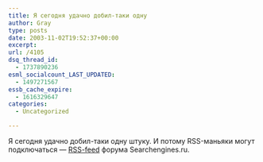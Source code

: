 ```yaml
---
title: Я сегодня удачно добил-таки одну
author: Gray
type: posts
date: 2003-11-02T19:52:37+00:00
excerpt:
url: /4105
dsq_thread_id:
  - 1737890236
esml_socialcount_LAST_UPDATED:
  - 1497271567
essb_cache_expire:
  - 1616329647
categories:
  - Uncategorized

---
```








Я сегодня удачно добил-таки одну штуку. И потому RSS-маньяки могут подключаться &#8212; <a href="http://www.searchengines.ru/forum/rss.php" title="RSS-feed" target="_blank">RSS-feed</a> форума Searchengines.ru.